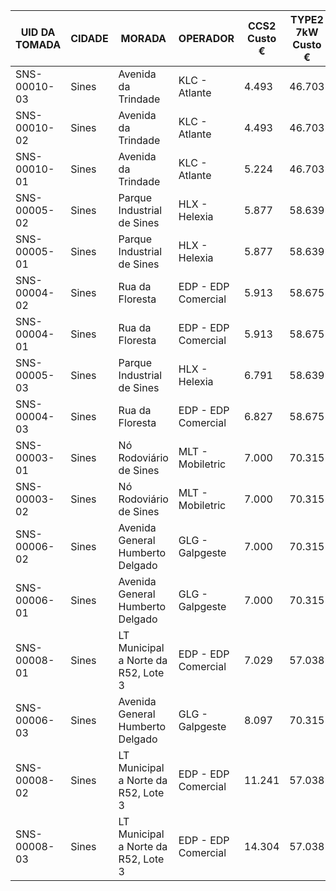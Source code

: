 |UID DA TOMADA|CIDADE|MORADA|OPERADOR|CCS2 Custo €|TYPE2 7kW Custo €|TYPE2 22kW Custo €|Duração (minutos) até 130kW|Duração (minutos) até 7kW|Duração (minutos) até 22kW|POTÊNCIA DA TOMADA (kW)|TARIFA 1|TARIFA 2|TARIFA 3|TIPO DE TOMADA|FORMATO DA TOMADA|ESTADO DO POSTO|ESTADO DA TOMADA|
|-------------|------|------|--------|------------|-----------------|------------------|---------------------------|-------------------------|--------------------------|-----------------------|--------|--------|--------|--------------|-----------------|---------------|----------------|
|SNS-00010-03|Sines|Avenida da Trindade|KLC - Atlante|4.493|46.703|11.520|56|583|144|50|€0,08/min |||CHAdeMO|CABLE|Disponível|Disponível|
|SNS-00010-02|Sines|Avenida da Trindade|KLC - Atlante|4.493|46.703|11.520|56|583|144|50|€0,08/min |||CCS|CABLE|Disponível|Disponível|
|SNS-00010-01|Sines|Avenida da Trindade|KLC - Atlante|5.224|46.703|11.520|65|583|144|43|€0,08/min |||Mennekes|CABLE|Disponível|Disponível|
|SNS-00005-02|Sines|Parque Industrial de Sines|HLX - Helexia|5.877|58.639|14.661|56|583|144|50|€0,2608/charge |€0,1/min ||CCS|CABLE|Disponível|Disponível|
|SNS-00005-01|Sines|Parque Industrial de Sines|HLX - Helexia|5.877|58.639|14.661|56|583|144|50|€0,2608/charge |€0,1/min ||CHAdeMO|CABLE|Disponível|Disponível|
|SNS-00004-02|Sines|Rua da Floresta|EDP - EDP Comercial|5.913|58.675|14.697|56|583|144|50|€0,297/charge |€0,1/min ||CCS|CABLE|Disponível|Disponível|
|SNS-00004-01|Sines|Rua da Floresta|EDP - EDP Comercial|5.913|58.675|14.697|56|583|144|50|€0,297/charge |€0,1/min ||CHAdeMO|CABLE|Disponível|Disponível|
|SNS-00005-03|Sines|Parque Industrial de Sines|HLX - Helexia|6.791|58.639|14.661|65|583|144|43|€0,2608/charge |€0,1/min ||Mennekes|CABLE|Disponível|Disponível|
|SNS-00004-03|Sines|Rua da Floresta|EDP - EDP Comercial|6.827|58.675|14.697|65|583|144|43|€0,297/charge |€0,1/min ||Mennekes|CABLE|Disponível|Disponível|
|SNS-00003-01|Sines|Nó Rodoviário de Sines|MLT - Mobiletric|7.000|70.315|17.541|56|583|144|50|€0,2608/charge |€0,12/min ||CHAdeMO|CABLE|Disponível|Disponível|
|SNS-00003-02|Sines|Nó Rodoviário de Sines|MLT - Mobiletric|7.000|70.315|17.541|56|583|144|50|€0,2608/charge |€0,12/min ||CCS|CABLE|Disponível|Disponível|
|SNS-00006-02|Sines|Avenida General Humberto Delgado|GLG - Galpgeste|7.000|70.315|17.541|56|583|144|50|€0,2608/charge |€0,12/min ||CCS|CABLE|Disponível|Disponível|
|SNS-00006-01|Sines|Avenida General Humberto Delgado|GLG - Galpgeste|7.000|70.315|17.541|56|583|144|50|€0,2608/charge |€0,12/min ||CHAdeMO|CABLE|Disponível|Disponível|
|SNS-00008-01|Sines|LT Municipal a Norte da R52, Lote 3|EDP - EDP Comercial|7.029|57.038|17.457|46|583|144|60|€0,297/charge |€0,07/kWh |€0,09/min |CCS|CABLE|Disponível|Disponível|
|SNS-00006-03|Sines|Avenida General Humberto Delgado|GLG - Galpgeste|8.097|70.315|17.541|65|583|144|43|€0,2608/charge |€0,12/min ||Mennekes|CABLE|Disponível|Disponível|
|SNS-00008-02|Sines|LT Municipal a Norte da R52, Lote 3|EDP - EDP Comercial|11.241|57.038|17.457|93|583|144|30|€0,297/charge |€0,07/kWh |€0,09/min |CHAdeMO|CABLE|Disponível|Disponível|
|SNS-00008-03|Sines|LT Municipal a Norte da R52, Lote 3|EDP - EDP Comercial|14.304|57.038|17.457|127|583|144|22|€0,297/charge |€0,07/kWh |€0,09/min |Mennekes|SOCKET|Disponível|Em uso|
